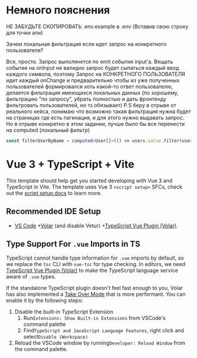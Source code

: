# Немного пояснения
НЕ ЗАБУДЬТЕ СКОПИРОВАТЬ .env.example в .env (Вставив свою строку для точки апи)

Зачем локальная фильтрация если идет запрос на конкретного пользователя?

Все, просто. Запрос выполянется по emit события input'a. Вещать событие на onInput не валидно запрос будет сыпаться каждый ввод каждого символа, поэтому Запрос на КОНКРЕТНОГО ПОЛЬЗОВАТЕЛЯ идет каждый onChange и предварительно чтобы из уже полученных пользователей формировался хоть какой-то ответ пользователю, делается фильтрация имеющихся локальных данных (по хорошему, фильтрацию "по запросу", убрать полностью и дать фронтенду фильтровать пользователей, но тз обязывает) P.S беру в отрыве от реального кейса, понимаю что возможно такая фильтрация нужна будет на страницах где есть пагинация, и для этого нужно выдавать запрос. Но в отрыве конкретно в этом задании, лучше было бы все перенести на computed (локальный фильтр)

```typescript
const filterUserByName = computed<User[]>(() => users.value.filter(user => user.name.toLowerCase().match(inputUserName.value.toLowerCase())));
```

# Vue 3 + TypeScript + Vite

This template should help get you started developing with Vue 3 and TypeScript in Vite. The template uses Vue 3 `<script setup>` SFCs, check out the [script setup docs](https://v3.vuejs.org/api/sfc-script-setup.html#sfc-script-setup) to learn more.

## Recommended IDE Setup

- [VS Code](https://code.visualstudio.com/) +[Volar](https://marketplace.visualstudio.com/items?itemName=Vue.volar) (and disable Vetur) +[TypeScript Vue Plugin (Volar)](https://marketplace.visualstudio.com/items?itemName=Vue.vscode-typescript-vue-plugin).

## Type Support For `.vue` Imports in TS

TypeScript cannot handle type information for `.vue` imports by default, so we replace the `tsc` CLI with `vue-tsc` for type checking. In editors, we need [TypeScript Vue Plugin (Volar)](https://marketplace.visualstudio.com/items?itemName=Vue.vscode-typescript-vue-plugin) to make the TypeScript language service aware of `.vue` types.

If the standalone TypeScript plugin doesn't feel fast enough to you, Volar has also implemented a [Take Over Mode](https://github.com/johnsoncodehk/volar/discussions/471#discussioncomment-1361669) that is more performant. You can enable it by the following steps:

1. Disable the built-in TypeScript Extension
   1. Run`Extensions: Show Built-in Extensions` from VSCode's command palette
   2. Find`TypeScript and JavaScript Language Features`, right click and select`Disable (Workspace)`
2. Reload the VSCode window by running`Developer: Reload Window` from the command palette.
